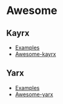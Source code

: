 # Awesome

## Kayrx

- [Examples](https://github.com/kayrx/awesome/tree/master/kayrx-examples)
- [Awesome-kayrx](https://github.com/kayrx/awesome/blob/master/awesome-kayrx.md)

## Yarx

- [Examples](https://github.com/kayrx/awesome/tree/master/yarx-examples)
- [Awesome-yarx](https://github.com/kayrx/awesome/blob/master/awesome-yarx.md)

